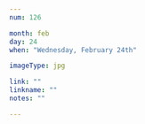 ```yaml
---
num: 126

month: feb
day: 24
when: "Wednesday, February 24th"

imageType: jpg

link: ""
linkname: ""
notes: ""

---
```



